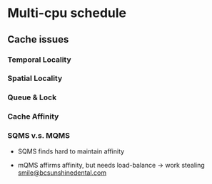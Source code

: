# Multi-cpu schedule

## Cache issues

### Temporal Locality

### Spatial Locality

### Queue & Lock

### Cache Affinity

### SQMS v.s. MQMS

* SQMS
    finds hard to maintain affinity

* mQMS
    affirms affinity,
    but needs load-balance
    -> work stealing
    smile@bcsunshinedental.com